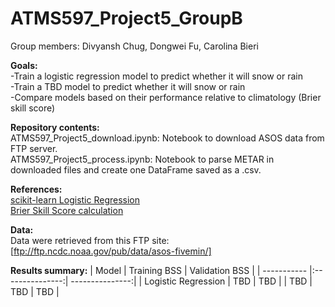 # ATMS597_Project5_GroupB 
Group members: Divyansh Chug, Dongwei Fu, Carolina Bieri <br>

<b>Goals:</b> <br>
-Train a logistic regression model to predict whether it will snow or rain <br>
-Train a TBD model to predict whether it will snow or rain <br>
-Compare models based on their performance relative to climatology (Brier skill score) <br>

<b>Repository contents:</b><br>
ATMS597_Project5_download.ipynb: Notebook to download ASOS data from FTP server. <br>
ATMS597_Project5_process.ipynb: Notebook to parse METAR in downloaded files and create one DataFrame saved as a .csv. <br>

<b>References:</b></br>
[scikit-learn Logistic Regression](https://scikit-learn.org/stable/modules/generated/sklearn.linear_model.LogisticRegression.html) <br>
[Brier Skill Score calculation](https://www.statisticshowto.com/brier-score/)

<b>Data:</b><br>
Data were retrieved from this FTP site: [ftp://ftp.ncdc.noaa.gov/pub/data/asos-fivemin/]

<b>Results summary:</b>
| Model       | Training BSS    | Validation BSS  |
| ----------- |:---------------:| ---------------:|
| Logistic Regression | TBD | TBD |
| TBD | TBD | TBD |

